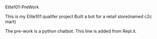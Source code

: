 Elite101-PreWork

This is my Elite101 qualifer project
Built a bot for a retail store(named c2c mart)

The pre-work is a python chatbot.
This line is added from Repl.it.
